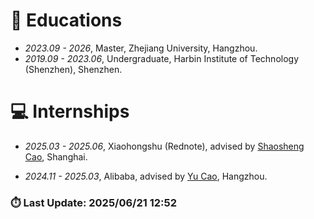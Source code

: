 
# 📖 Educations
- *2023.09 - 2026*, Master, Zhejiang University, Hangzhou.
- *2019.09 - 2023.06*, Undergraduate, Harbin Institute of Technology (Shenzhen), Shenzhen.



# 💻 Internships
- *2025.03 - 2025.06*, Xiaohongshu (Rednote), advised by [Shaosheng Cao](https://scholar.google.com/citations?user=ZF0ntl4AAAAJ), Shanghai.

- *2024.11 - 2025.03*, Alibaba, advised by [Yu Cao](https://scholar.google.com/citations?user=lcTd7rkAAAAJ), Hangzhou.

  


### ⏱️ Last Update: 2025/06/21 12:52
